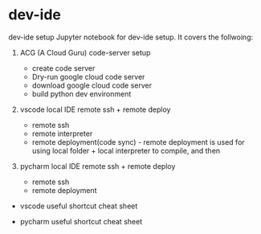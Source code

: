 # dev-ide
dev-ide setup
Jupyter notebook for dev-ide setup. It covers the follwoing:
1. ACG (A Cloud Guru) code-server setup
   - create code server
   - Dry-run google cloud code server
   - download google cloud code server
   - build python dev environment

2. vscode local IDE remote ssh + remote deploy
   - remote ssh 
   - remote interpreter     
   - remote deployment(code sync) - remote deployment is used for using local folder + local interpreter to compile, and then

3. pycharm local IDE remote ssh + remote deploy
   - remote ssh 
   - remote deployment

- vscode useful shortcut cheat sheet

- pycharm useful shortcut cheat sheet
